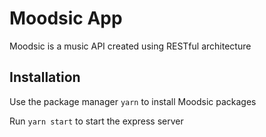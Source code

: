 # Moodsic App

Moodsic is a music API created using RESTful architecture

## Installation

Use the package manager `yarn` to install Moodsic packages

Run `yarn start` to start the express server

